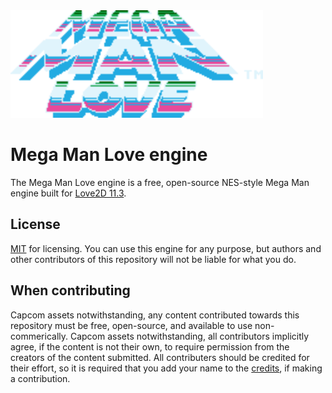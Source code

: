 <img src="https://raw.githubusercontent.com/Yozzaxia1311/MegaManLove/wikires/mml.png" width="404" height="172"/>
<h1>Mega Man Love engine</h1>
The Mega Man Love engine is a free, open-source NES-style Mega Man engine built for <a href="http://love2d.org">Love2D 11.3</a>.

<h2>License</h2>
<a href="./LICENSE.MD">MIT</a> for licensing. You can use this engine for any purpose, but authors and other contributors of this repository will not be liable for what you do.

<h2>When contributing</h2>
Capcom assets notwithstanding, any content contributed towards this repository must be free, open-source, and available to use non-commerically. Capcom assets notwithstanding, all contributors implicitly agree, if the content is not their own, to require permission from the creators of the content submitted. All contributers should be credited for their effort, so it is required that you add your name to the <a href="./CREDIT.MD">credits</a>, if making a contribution.
